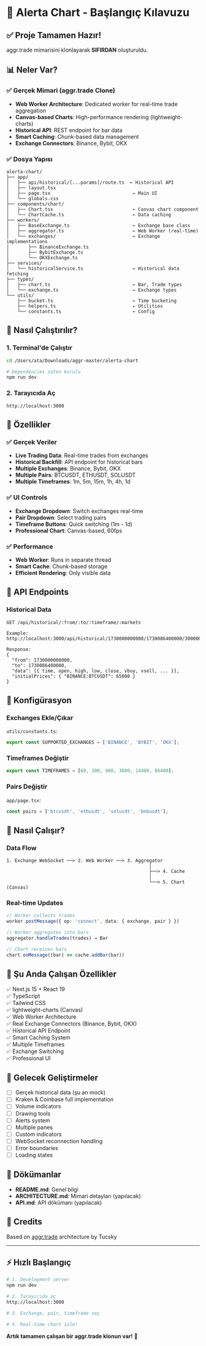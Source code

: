# 🚀 Alerta Chart - Başlangıç Kılavuzu

## ✅ Proje Tamamen Hazır!

aggr.trade mimarisini klonlayarak **SIFIRDAN** oluşturuldu.

## 📊 Neler Var?

### ✅ Gerçek Mimari (aggr.trade Clone)
- **Web Worker Architecture**: Dedicated worker for real-time trade aggregation
- **Canvas-based Charts**: High-performance rendering (lightweight-charts)
- **Historical API**: REST endpoint for bar data
- **Smart Caching**: Chunk-based data management
- **Exchange Connectors**: Binance, Bybit, OKX

### ✅ Dosya Yapısı

```
alerta-chart/
├── app/
│   ├── api/historical/[...params]/route.ts  ← Historical API
│   ├── layout.tsx
│   ├── page.tsx                              ← Main UI
│   └── globals.css
├── components/chart/
│   ├── Chart.tsx                             ← Canvas chart component
│   └── ChartCache.ts                         ← Data caching
├── workers/
│   ├── BaseExchange.ts                       ← Exchange base class
│   ├── aggregator.ts                         ← Web Worker (real-time)
│   └── exchanges/                            ← Exchange implementations
│       ├── BinanceExchange.ts
│       ├── BybitExchange.ts
│       └── OKXExchange.ts
├── services/
│   └── historicalService.ts                  ← Historical data fetching
├── types/
│   ├── chart.ts                              ← Bar, Trade types
│   └── exchange.ts                           ← Exchange types
└── utils/
    ├── bucket.ts                             ← Time bucketing
    ├── helpers.ts                            ← Utilities
    └── constants.ts                          ← Config
```

## 🚀 Nasıl Çalıştırılır?

### 1. Terminal'de Çalıştır

```bash
cd /Users/ata/Downloads/aggr-master/alerta-chart

# Dependencies zaten kurulu
npm run dev
```

### 2. Tarayıcıda Aç

```
http://localhost:3000
```

## 🎨 Özellikler

### ✅ Gerçek Veriler
- **Live Trading Data**: Real-time trades from exchanges
- **Historical Backfill**: API endpoint for historical bars
- **Multiple Exchanges**: Binance, Bybit, OKX
- **Multiple Pairs**: BTCUSDT, ETHUSDT, SOLUSDT
- **Multiple Timeframes**: 1m, 5m, 15m, 1h, 4h, 1d

### ✅ UI Controls
- **Exchange Dropdown**: Switch exchanges real-time
- **Pair Dropdown**: Select trading pairs
- **Timeframe Buttons**: Quick switching (1m - 1d)
- **Professional Chart**: Canvas-based, 60fps

### ✅ Performance
- **Web Worker**: Runs in separate thread
- **Smart Cache**: Chunk-based storage
- **Efficient Rendering**: Only visible data

## 📡 API Endpoints

### Historical Data

```
GET /api/historical/:from/:to/:timeframe/:markets

Example:
http://localhost:3000/api/historical/1730000000000/1730086400000/300000/BINANCE:BTCUSDT

Response:
{
  "from": 1730000000000,
  "to": 1730086400000,
  "data": [{ time, open, high, low, close, vbuy, vsell, ... }],
  "initialPrices": { "BINANCE:BTCUSDT": 65000 }
}
```

## 🔧 Konfigürasyon

### Exchanges Ekle/Çıkar
`utils/constants.ts`:
```typescript
export const SUPPORTED_EXCHANGES = ['BINANCE', 'BYBIT', 'OKX'];
```

### Timeframes Değiştir
```typescript
export const TIMEFRAMES = [60, 300, 900, 3600, 14400, 86400];
```

### Pairs Değiştir
`app/page.tsx`:
```typescript
const pairs = ['btcusdt', 'ethusdt', 'solusdt', 'bnbusdt'];
```

## 📂 Nasıl Çalışır?

### Data Flow

```
1. Exchange WebSocket ──> 2. Web Worker ──> 3. Aggregator
                                                    │
                                                    ├──> 4. Cache
                                                    │
                                                    └──> 5. Chart (Canvas)
```

### Real-time Updates

```typescript
// Worker collects trades
worker.postMessage({ op: 'connect', data: { exchange, pair } })

// Worker aggregates into bars
aggregator.handleTrades(trades) → Bar

// Chart receives bars
chart.onMessage((bar) => cache.addBar(bar))
```

## 🎯 Şu Anda Çalışan Özellikler

✅ Next.js 15 + React 19  
✅ TypeScript  
✅ Tailwind CSS  
✅ lightweight-charts (Canvas)  
✅ Web Worker Architecture  
✅ Real Exchange Connectors (Binance, Bybit, OKX)  
✅ Historical API Endpoint  
✅ Smart Caching System  
✅ Multiple Timeframes  
✅ Exchange Switching  
✅ Professional UI  

## 🚧 Gelecek Geliştirmeler

- [ ] Gerçek historical data (şu an mock)
- [ ] Kraken & Coinbase full implementation
- [ ] Volume indicators
- [ ] Drawing tools
- [ ] Alerts system
- [ ] Multiple panes
- [ ] Custom indicators
- [ ] WebSocket reconnection handling
- [ ] Error boundaries
- [ ] Loading states

## 📖 Dökümanlar

- **README.md**: Genel bilgi
- **ARCHITECTURE.md**: Mimari detayları (yapılacak)
- **API.md**: API dökümanı (yapılacak)

## 🙏 Credits

Based on [aggr.trade](https://github.com/Tucsky/aggr) architecture by Tucsky

---

## ⚡ Hızlı Başlangıç

```bash
# 1. Development server
npm run dev

# 2. Tarayıcıda aç
http://localhost:3000

# 3. Exchange, pair, timeframe seç

# 4. Real-time chart izle!
```

**Artık tamamen çalışan bir aggr.trade klonun var!** 🎉
